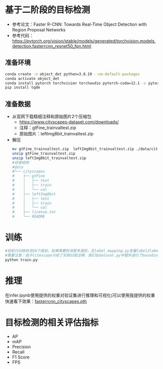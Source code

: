 # 基于二阶段的目标检测
+ 参考论文：Faster R-CNN: Towards Real-Time Object Detection with Region Proposal Networks
+ 参考代码：https://pytorch.org/vision/stable/models/generated/torchvision.models.detection.fasterrcnn_resnet50_fpn.html
## 准备环境
```bash
conda create -n object_det python=3.8.19 --no-default-packages
conda activate object_det
conda install pytorch torchvision torchaudio pytorch-cuda=12.1 -c pytorch -c nvidia
pip install tqdm
```
## 准备数据
+ 从官网下载精细注释和原始图片2个压缩包
  + https://www.cityscapes-dataset.com/downloads/
  + 注释：gtFine_trainvaltest.zip 
  + 原始图片：leftImg8bit_trainvaltest.zip
+ 解压
    ```bash
    mv gtFine_trainvaltest.zip  leftImg8bit_trainvaltest.zip ./data/cityscapes
    unzip gtFine_trainvaltest.zip
    unzip leftImg8bit_trainvaltest.zip
    #目录结构
    #data
    #└── cityscapes
    #    ├── gtFine
    #    │   ├── test
    #    │   ├── train
    #    │   └── val
    #    ├── leftImg8bit
    #    │   ├── test
    #    │   ├── train
    #    │   └── val
    #    ├── license.txt
    #    └── README
    ```
# 训练
```bash
#目前只训练检测10个类别，如果需要检测更多类别，在label_mapping.py变量label2label中自行添加
#需要注意：由于citescape只给了实例分割注释，我们在dataset.py中额外进行了bounding box的计算
python train.py
```
# 推理
在infer.ipynb使用提供的权重对验证集进行推理和可视化(可以使用我提供的权重快速看下效果：[fasterrcnn_cityscapes.pth](https://pan.baidu.com/s/1eVwlUb15vNoWqbAASYQNwg?pwd=1234)

# 目标检测的相关评估指标
+ AP
+ mAP
+ Precision
+ Recall
+ F1 Score
+ FPS

